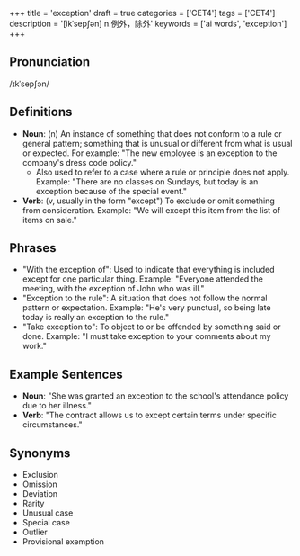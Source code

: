+++
title = 'exception'
draft = true
categories = ['CET4']
tags = ['CET4']
description = '[ikˈsep∫ən] n.例外，除外'
keywords = ['ai words', 'exception']
+++

## Pronunciation
/ɪkˈsepʃən/

## Definitions
- **Noun**: (n) An instance of something that does not conform to a rule or general pattern; something that is unusual or different from what is usual or expected. For example: "The new employee is an exception to the company's dress code policy."
  - Also used to refer to a case where a rule or principle does not apply. Example: "There are no classes on Sundays, but today is an exception because of the special event."
- **Verb**: (v, usually in the form "except") To exclude or omit something from consideration. Example: "We will except this item from the list of items on sale."

## Phrases
- "With the exception of": Used to indicate that everything is included except for one particular thing. Example: "Everyone attended the meeting, with the exception of John who was ill."
- "Exception to the rule": A situation that does not follow the normal pattern or expectation. Example: "He's very punctual, so being late today is really an exception to the rule."
- "Take exception to": To object to or be offended by something said or done. Example: "I must take exception to your comments about my work."

## Example Sentences
- **Noun**: "She was granted an exception to the school's attendance policy due to her illness."
- **Verb**: "The contract allows us to except certain terms under specific circumstances."

## Synonyms
- Exclusion
- Omission
- Deviation
- Rarity
- Unusual case
- Special case
- Outlier
- Provisional exemption
